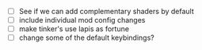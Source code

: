- [ ] See if we can add complementary shaders by default
- [ ] include individual mod config changes
- [ ] make tinker's use lapis as fortune
- [ ] change some of the default keybindings?
